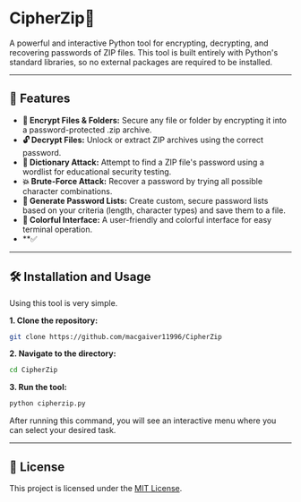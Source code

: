 # CipherZip🔑

A powerful and interactive Python tool for encrypting, decrypting, and recovering passwords of ZIP files. This tool is built entirely with Python's standard libraries, so no external packages are required to be installed.

---

## 🚀 Features

* **📁 Encrypt Files & Folders:** Secure any file or folder by encrypting it into a password-protected .zip archive.
* **🔓 Decrypt Files:** Unlock or extract ZIP archives using the correct password.
* **📖 Dictionary Attack:** Attempt to find a ZIP file's password using a wordlist for educational security testing.
* **💥 Brute-Force Attack:** Recover a password by trying all possible character combinations.
* **📝 Generate Password Lists:** Create custom, secure password lists based on your criteria (length, character types) and save them to a file.
* **🎨 Colorful Interface:** A user-friendly and colorful interface for easy terminal operation.
* **✅ 

---

## 🛠️ Installation and Usage

Using this tool is very simple.

**1. Clone the repository:**

```bash
git clone https://github.com/macgaiver11996/CipherZip
```

**2. Navigate to the directory:**

```bash
cd CipherZip
```

**3. Run the tool:**

```bash
python cipherzip.py
```
After running this command, you will see an interactive menu where you can select your desired task.

---

## 📜 License

This project is licensed under the [MIT License](https://opensource.org/licenses/MIT).
